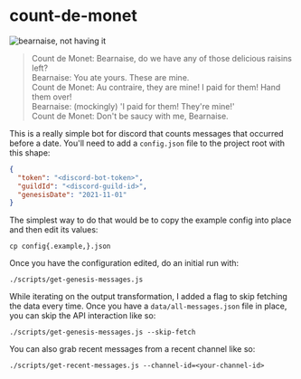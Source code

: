# count-de-monet

![bearnaise, not having it](https://i.ytimg.com/vi/u4FmmF1N57U/maxresdefault.jpg)

> Count de Monet: Bearnaise, do we have any of those delicious raisins left?  
> Bearnaise: You ate yours. These are mine.  
> Count de Monet: Au contraire, they are mine! I paid for them! Hand them over!  
> Bearnaise: (mockingly) 'I paid for them! They're mine!'  
> Count de Monet: Don't be saucy with me, Bearnaise.

This is a really simple bot for discord that counts messages that occurred before a date. You'll need to add a `config.json` file to the project root with this shape:

```json
{
  "token": "<discord-bot-token>",
  "guildId": "<discord-guild-id>",
  "genesisDate": "2021-11-01"
}
```

The simplest way to do that would be to copy the example config into place and then edit its values:

```shell
cp config{.example,}.json
```

Once you have the configuration edited, do an initial run with:

```shell
./scripts/get-genesis-messages.js
```

While iterating on the output transformation, I added a flag to skip fetching the data every time. Once you have a `data/all-messages.json` file in place, you can skip the API interaction like so:

```shell
./scripts/get-genesis-messages.js --skip-fetch
```

You can also grab recent messages from a recent channel like so:

```shell
./scripts/get-recent-messages.js --channel-id=<your-channel-id>
```
